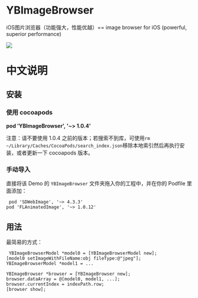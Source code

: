 # YBImageBrowser
iOS图片浏览器（功能强大，性能优越）==   image browser for iOS (powerful, superior performance)

<img src="https://github.com/indulgeIn/YBImageBrowser/blob/master/OtherDocuments/YBImageBrowserShowGif.gif">



# 中文说明




## 安装

### 使用 cocoapods

**pod 'YBImageBrowser', '~> 1.0.4'**    

注意：请不要使用 1.0.4 之前的版本；若搜索不到库，可使用`rm ~/Library/Caches/CocoaPods/search_index.json`移除本地索引然后再执行安装，或者更新一下 cocoapods 版本。

### 手动导入

直接将该 Demo 的 `YBImageBrowser` 文件夹拖入你的工程中，并在你的 Podfile 里面添加：
<pre><code> pod 'SDWebImage', '~> 4.3.3'
pod 'FLAnimatedImage', '~> 1.0.12'
</code></pre>



## 用法

最简易的方式：
<pre><code> YBImageBrowserModel *model0 = [YBImageBrowserModel new];
[model0 setImageWithFileName:obj fileType:@"jpeg"];
YBImageBrowserModel *model1 = ...

YBImageBrowser *browser = [YBImageBrowser new];
browser.dataArray = @[model0, model1, ...];
browser.currentIndex = indexPath.row;
[browser show];
</code></pre>



